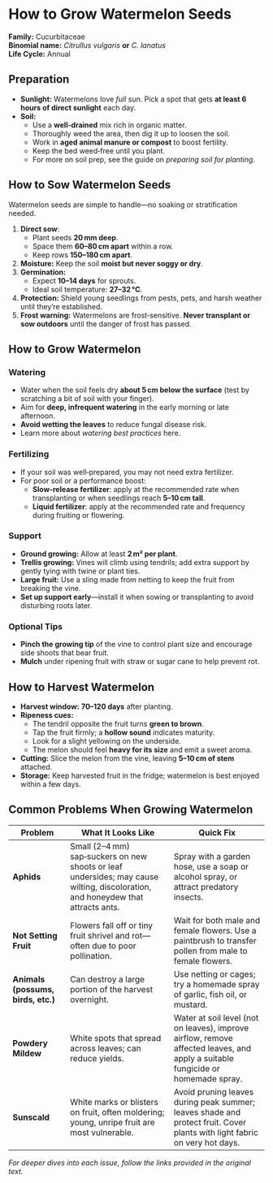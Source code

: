 # How to Grow Watermelon Seeds  

**Family:** Cucurbitaceae  
**Binomial name:** _Citrullus vulgaris_ **or** _C. lanatus_  
**Life Cycle:** Annual  

## Preparation  

- **Sunlight:** Watermelons love *full sun*. Pick a spot that gets **at least 6 hours of direct sunlight** each day.  
- **Soil:**  
  - Use a **well‑drained** mix rich in organic matter.  
  - Thoroughly weed the area, then dig it up to loosen the soil.  
  - Work in **aged animal manure or compost** to boost fertility.  
  - Keep the bed weed‑free until you plant.  
  - For more on soil prep, see the guide on *preparing soil for planting*.

## How to Sow Watermelon Seeds  

Watermelon seeds are simple to handle—no soaking or stratification needed.  

1. **Direct sow**:  
   - Plant seeds **20 mm deep**.  
   - Space them **60–80 cm apart** within a row.  
   - Keep rows **150–180 cm apart**.  
2. **Moisture:** Keep the soil **moist but never soggy or dry**.  
3. **Germination:**  
   - Expect **10–14 days** for sprouts.  
   - Ideal soil temperature: **27–32 °C**.  
4. **Protection:** Shield young seedlings from pests, pets, and harsh weather until they’re established.  
5. **Frost warning:** Watermelons are frost‑sensitive. **Never transplant or sow outdoors** until the danger of frost has passed.

## How to Grow Watermelon  

### Watering  

- Water when the soil feels dry **about 5 cm below the surface** (test by scratching a bit of soil with your finger).  
- Aim for **deep, infrequent watering** in the early morning or late afternoon.  
- **Avoid wetting the leaves** to reduce fungal disease risk.  
- Learn more about *watering best practices* here.

### Fertilizing  

- If your soil was well‑prepared, you may not need extra fertilizer.  
- For poor soil or a performance boost:  
  - **Slow‑release fertilizer**: apply at the recommended rate when transplanting or when seedlings reach **5–10 cm tall**.  
  - **Liquid fertilizer**: apply at the recommended rate and frequency during fruiting or flowering.

### Support  

- **Ground growing:** Allow at least **2 m² per plant**.  
- **Trellis growing:** Vines will climb using tendrils; add extra support by gently tying with twine or plant ties.  
- **Large fruit:** Use a sling made from netting to keep the fruit from breaking the vine.  
- **Set up support early**—install it when sowing or transplanting to avoid disturbing roots later.

### Optional Tips  

- **Pinch the growing tip** of the vine to control plant size and encourage side shoots that bear fruit.  
- **Mulch** under ripening fruit with straw or sugar cane to help prevent rot.

## How to Harvest Watermelon  

- **Harvest window:** **70–120 days** after planting.  
- **Ripeness cues:**  
  - The tendril opposite the fruit turns **green to brown**.  
  - Tap the fruit firmly; a **hollow sound** indicates maturity.  
  - Look for a slight yellowing on the underside.  
  - The melon should feel **heavy for its size** and emit a sweet aroma.  
- **Cutting:** Slice the melon from the vine, leaving **5–10 cm of stem** attached.  
- **Storage:** Keep harvested fruit in the fridge; watermelon is best enjoyed within a few days.

## Common Problems When Growing Watermelon  

| Problem | What It Looks Like | Quick Fix |
|---------|--------------------|-----------|
| **Aphids** | Small (2–4 mm) sap‑suckers on new shoots or leaf undersides; may cause wilting, discoloration, and honeydew that attracts ants. | Spray with a garden hose, use a soap or alcohol spray, or attract predatory insects. |
| **Not Setting Fruit** | Flowers fall off or tiny fruit shrivel and rot—often due to poor pollination. | Wait for both male and female flowers. Use a paintbrush to transfer pollen from male to female flowers. |
| **Animals (possums, birds, etc.)** | Can destroy a large portion of the harvest overnight. | Use netting or cages; try a homemade spray of garlic, fish oil, or mustard. |
| **Powdery Mildew** | White spots that spread across leaves; can reduce yields. | Water at soil level (not on leaves), improve airflow, remove affected leaves, and apply a suitable fungicide or homemade spray. |
| **Sunscald** | White marks or blisters on fruit, often moldering; young, unripe fruit are most vulnerable. | Avoid pruning leaves during peak summer; leaves shade and protect fruit. Cover plants with light fabric on very hot days. |

*For deeper dives into each issue, follow the links provided in the original text.*